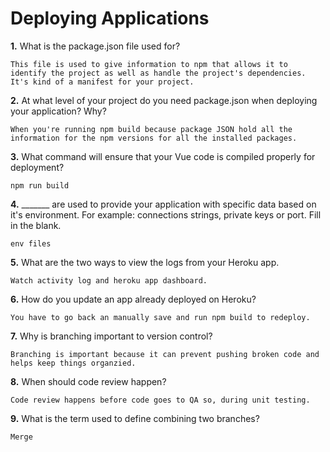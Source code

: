 # Deploying Applications

**1.** What is the package.json file used for?
<!-- enter you answer in the space below -->
```
This file is used to give information to npm that allows it to identify the project as well as handle the project's dependencies. It's kind of a manifest for your project.
``` 
**2.** At what level of your project do you need package.json when deploying your application? Why?
<!-- enter you answer in the space below -->
```
When you're running npm build because package JSON hold all the information for the npm versions for all the installed packages.
```
**3.** What command will ensure that your Vue code is compiled properly for deployment?
<!-- enter you answer in the space below -->
```
npm run build
```
**4.** _______ are used to provide your application with specific data based on it's environment. For example: connections strings, private keys or port. Fill in the blank.
<!-- enter you answer in the space below -->
```
env files
```
**5.** What are the two ways to view the logs from your Heroku app.
<!-- enter you answer in the space below -->
```
Watch activity log and heroku app dashboard.
```
**6.** How do you update an app already deployed on Heroku?
<!-- enter you answer in the space below -->
```
You have to go back an manually save and run npm build to redeploy.
```
**7.** Why is branching important to version control?
<!-- enter you answer in the space below -->
```
Branching is important because it can prevent pushing broken code and helps keep things organzied.
```
**8.** When should code review happen?
<!-- enter you answer in the space below -->
```
Code review happens before code goes to QA so, during unit testing.
```
**9.** What is the term used to define combining two branches?
<!-- enter you answer in the space below -->
```
Merge
```
